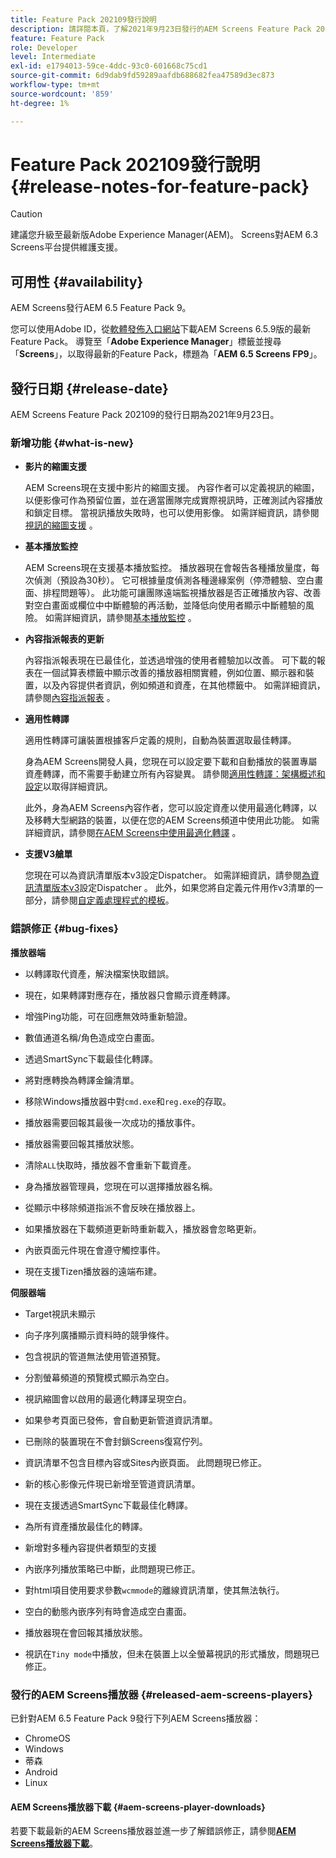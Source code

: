 ```yaml
---
title: Feature Pack 202109發行說明
description: 請詳閱本頁，了解2021年9月23日發行的AEM Screens Feature Pack 202109的相關資訊。
feature: Feature Pack
role: Developer
level: Intermediate
exl-id: e1794013-59ce-4ddc-93c0-601668c75cd1
source-git-commit: 6d9dab9fd59289aafdb688682fea47589d3ec873
workflow-type: tm+mt
source-wordcount: '859'
ht-degree: 1%

---
```


# Feature Pack 202109發行說明 {#release-notes-for-feature-pack}

>[!CAUTION]
>建議您升級至最新版Adobe Experience Manager(AEM)。 Screens對AEM 6.3 Screens平台提供維護支援。

## 可用性 {#availability}

AEM Screens發行AEM 6.5 Feature Pack 9。

您可以使用Adobe ID，從[軟體發佈入口網站](https://experience.adobe.com/#/downloads/content/software-distribution/en/aem.html)下載AEM Screens 6.5.9版的最新Feature Pack。 導覽至「**Adobe Experience Manager**」標籤並搜尋「**Screens**」，以取得最新的Feature Pack，標題為「**AEM 6.5 Screens FP9**」。

## 發行日期 {#release-date}

AEM Screens Feature Pack 202109的發行日期為2021年9月23日。

### 新增功能 {#what-is-new}

* **影片的縮圖支援**

   AEM Screens現在支援中影片的縮圖支援。 內容作者可以定義視訊的縮圖，以便影像可作為預留位置，並在適當團隊完成實際視訊時，正確測試內容播放和鎖定目標。 當視訊播放失敗時，也可以使用影像。
如需詳細資訊，請參閱[視訊的縮圖支援](/help/user-guide/thumbnail-support.md) 。

* **基本播放監控**

   AEM Screens現在支援基本播放監控。 播放器現在會報告各種播放量度，每次偵測（預設為30秒）。 它可根據量度偵測各種邊緣案例（停滯體驗、空白畫面、排程問題等）。 此功能可讓團隊遠端監視播放器是否正確播放內容、改善對空白畫面或欄位中中斷體驗的再活動，並降低向使用者顯示中斷體驗的風險。
如需詳細資訊，請參閱[基本播放監控](https://experienceleague.adobe.com/docs/experience-manager-screens/user-guide/administering/installing-screens-player.html?lang=en#playback-monitoring) 。

* **內容指派報表的更新**

   內容指派報表現在已最佳化，並透過增強的使用者體驗加以改善。 可下載的報表在一個試算表標籤中顯示改善的播放器相關實體，例如位置、顯示器和裝置，以及內容提供者資訊，例如頻道和資產，在其他標籤中。
如需詳細資訊，請參閱[內容指派報表](/help/user-guide/content-assignment-report.md) 。

* **適用性轉譯**

   適用性轉譯可讓裝置根據客戶定義的規則，自動為裝置選取最佳轉譯。

   身為AEM Screens開發人員，您現在可以設定要下載和自動播放的裝置專屬資產轉譯，而不需要手動建立所有內容變異。 請參閱[適用性轉譯：架構概述和設定](/help/user-guide/adaptive-renditions.md)以取得詳細資訊。

   此外，身為AEM Screens內容作者，您可以設定資產以使用最適化轉譯，以及移轉大型網路的裝置，以便在您的AEM Screens頻道中使用此功能。 如需詳細資訊，請參閱[在AEM Screens中使用最適化轉譯](/help/user-guide/using-adaptive-renditions.md) 。

* **支援V3艙單**

   您現在可以為資訊清單版本v3設定Dispatcher。 如需詳細資訊，請參閱[為資訊清單版本v3](https://experienceleague.adobe.com/docs/experience-manager-screens/user-guide/administering/dispatcher-configurations-aem-screens.html?lang=en#configuring-dispatcherv3)設定Dispatcher 。
此外，如果您將自定義元件用作v3清單的一部分，請參閱[自定義處理程式的模板](https://experienceleague.adobe.com/docs/experience-manager-screens/user-guide/developing/developing-custom-component-tutorial-develop.html?lang=en#custom-handlers)。


### 錯誤修正 {#bug-fixes}

**播放器端**

* 以轉譯取代資產，解決檔案快取錯誤。

* 現在，如果轉譯對應存在，播放器只會顯示資產轉譯。

* 增強Ping功能，可在回應無效時重新驗證。

* 數值通道名稱/角色造成空白畫面。

* 透過SmartSync下載最佳化轉譯。

* 將對應轉換為轉譯金鑰清單。

* 移除Windows播放器中對`cmd.exe`和`reg.exe`的存取。

* 播放器需要回報其最後一次成功的播放事件。

* 播放器需要回報其播放狀態。

* 清除`ALL`快取時，播放器不會重新下載資產。

* 身為播放器管理員，您現在可以選擇播放器名稱。

* 從顯示中移除頻道指派不會反映在播放器上。

* 如果播放器在下載頻道更新時重新載入，播放器會忽略更新。

* 內嵌頁面元件現在會遵守觸控事件。

* 現在支援Tizen播放器的遠端布建。

**伺服器端**

* Target視訊未顯示
* 向子序列廣播顯示資料時的競爭條件。

* 包含視訊的管道無法使用管道預覽。

* 分割螢幕頻道的預覽模式顯示為空白。

* 視訊縮圖會以啟用的最適化轉譯呈現空白。

* 如果參考頁面已發佈，會自動更新管道資訊清單。

* 已刪除的裝置現在不會封鎖Screens復寫佇列。

* 資訊清單不包含目標內容或Sites內嵌頁面。 此問題現已修正。

* 新的核心影像元件現已新增至管道資訊清單。

* 現在支援透過SmartSync下載最佳化轉譯。

* 為所有資產播放最佳化的轉譯。

* 新增對多種內容提供者類型的支援

* 內嵌序列播放策略已中斷，此問題現已修正。

* 對html項目使用要求參數`wcmmode`的離線資訊清單，使其無法執行。

* 空白的動態內嵌序列有時會造成空白畫面。

* 播放器現在會回報其播放狀態。

* 視訊在`Tiny mode`中播放，但未在裝置上以全螢幕視訊的形式播放，問題現已修正。

### 發行的AEM Screens播放器 {#released-aem-screens-players}

已針對AEM 6.5 Feature Pack 9發行下列AEM Screens播放器：

* ChromeOS
* Windows
* 蒂森
* Android
* Linux

#### AEM Screens播放器下載  {#aem-screens-player-downloads}

若要下載最新的AEM Screens播放器並進一步了解錯誤修正，請參閱&#x200B;**[AEM Screens播放器下載](https://download.macromedia.com/screens/index.html)**。
